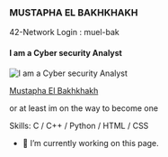 
### MUSTAPHA EL BAKHKHAKH
42-Network Login : muel-bak
#### I am a Cyber security Analyst
![I am a Cyber security Analyst](https://github.com/ELPatrinum/push_swap_Demo/blob/master/Black%20and%20Blue%20Neon%20Tech%20Online%20Sale%20Cyber%20Monday%20Sale%20Video.gif?raw=true)
<div class="badge-base LI-profile-badge" data-locale="en_US" data-size="medium" data-theme="dark" data-type="VERTICAL" data-vanity="mustapha-el-bakhkhakh-459a39287" data-version="v1"><a class="badge-base__link LI-simple-link" href="https://ma.linkedin.com/in/mustapha-el-bakhkhakh-459a39287?trk=profile-badge">Mustapha El Bakhkhakh</a></div>
              

or at least im on the way to become one

Skills: C / C++ / Python / HTML / CSS

- 🔭 I’m currently working on this page. 





<script src="https://platform.linkedin.com/badges/js/profile.js" async defer type="text/javascript"></script>
